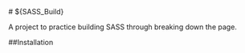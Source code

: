<snippet>
<content><![CDATA]>
# ${SASS_Build}

A project to practice building SASS through breaking down the page.

##Installation